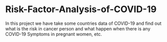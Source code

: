 # Risk-Factor-Analysis-of-COVID-19
In this project we have take some countries data of COVID-19 and find out what is the risk in cancer person and what happen when there is any COVID-19 Symptoms in pregnant women, etc.
